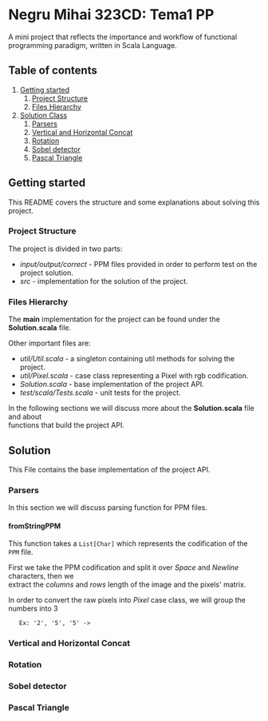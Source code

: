 # Negru Mihai 323CD: Tema1 PP

A mini project that reflects the importance and workflow of functional programming paradigm, written in Scala Language.

## **Table of contents**

1. [Getting started](#start)
   1. [Project Structure](#structure)
   2. [Files Hierarchy](#main)
2. [Solution Class](#solution)
   1. [Parsers](#parsers)
   2. [Vertical and Horizontal Concat](#concats)
   3. [Rotation](#rotate)
   4. [Sobel detector](#detector)
   5. [Pascal Triangle](#pascal)


<a name="start"></a>
## **Getting started**

This README covers the structure and some explanations about solving this project.


<a name="structure"></a>
### **Project Structure**

The project is divided in two parts:
* *input/output/correct* - PPM files provided in order to perform test on the project solution.
* *src* - implementation for the solution of the project.


<a name="main"></a>
### **Files Hierarchy**

The **main** implementation for the project can be found under the **Solution.scala** file.

Other important files are:
* *util/Util.scala* - a singleton containing util methods for solving the project.
* *util/Pixel.scala* - case class representing a Pixel with rgb codification.
* *Solution.scala* - base implementation of the project API.
* *test/scala/Tests.scala* - unit tests for the project.

In the following sections we will discuss more about the **Solution.scala** file and about <br>
functions that build the project API.


<a name="solution"></a>
## **Solution**

This File contains the base implementation of the project API.


<a name="parsers"></a>
### **Parsers**

In this section we will discuss parsing function for PPM files.

#### **fromStringPPM**

This function takes a `List[Char]` which represents the codification of the `PPM` file.

First we take the PPM codification and split it over *Space* and *Newline* characters, then we<br>
extract the *columns* and *rows* length of the image and the pixels' matrix.

In order to convert the raw pixels into *Pixel* case class, we will group the numbers into 3
```text
   Ex: '2', '5', '5' -> 
```


<a name="concats"></a>
### **Vertical and Horizontal Concat**



<a name="rotate"></a>
### **Rotation**



<a name="detector"></a>
### **Sobel detector**



<a name="pascal"></a>
### **Pascal Triangle**
